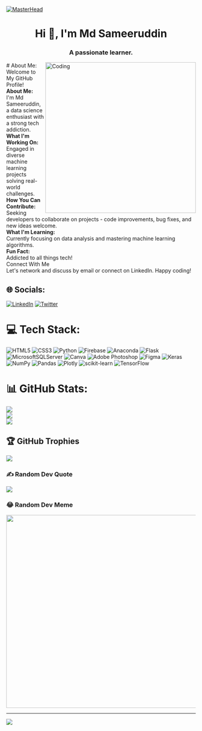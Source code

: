 [![MasterHead](https://i.gifer.com/758b.gif)](https://rishavchanda.io)
 <h1 align="center">Hi 👋, I'm Md Sameeruddin</h1>
<h3 align="center">A passionate learner.</h3>
<img align="right" alt="Coding" width="400" src="https://miro.medium.com/max/1360/1*IRGHmiGsa16stedQvIaZfw.gif">	
# About Me:
Welcome to My GitHub Profile!<br><b>About Me:</b><br>I'm Md Sameeruddin, a data science enthusiast with a strong tech addiction.<br><b>What I'm Working On:</b><br>Engaged in diverse machine learning projects solving real-world challenges.<br><b>How You Can Contribute:</b><br>Seeking developers to collaborate on projects - code improvements, bug fixes, and new ideas welcome.<br><b>What I'm Learning:</b><br>Currently focusing on data analysis and mastering machine learning algorithms.<br><b>Fun Fact:</b><br>Addicted to all things tech!<br>Connect With Me<br>Let's network and discuss by email or connect on LinkedIn. Happy coding!


## 🌐 Socials:
[![LinkedIn](https://img.shields.io/badge/LinkedIn-%230077B5.svg?logo=linkedin&logoColor=white)](https://linkedin.com/in/https://www.linkedin.com/in/sameeruddinmd/) [![Twitter](https://img.shields.io/badge/Twitter-%231DA1F2.svg?logo=Twitter&logoColor=white)](https://twitter.com/https://twitter.com/sameeruddinmd8) 

# 💻 Tech Stack:
![HTML5](https://img.shields.io/badge/html5-%23E34F26.svg?style=for-the-badge&logo=html5&logoColor=white) ![CSS3](https://img.shields.io/badge/css3-%231572B6.svg?style=for-the-badge&logo=css3&logoColor=white) ![Python](https://img.shields.io/badge/python-3670A0?style=for-the-badge&logo=python&logoColor=ffdd54) ![Firebase](https://img.shields.io/badge/firebase-%23039BE5.svg?style=for-the-badge&logo=firebase) ![Anaconda](https://img.shields.io/badge/Anaconda-%2344A833.svg?style=for-the-badge&logo=anaconda&logoColor=white) ![Flask](https://img.shields.io/badge/flask-%23000.svg?style=for-the-badge&logo=flask&logoColor=white) ![MicrosoftSQLServer](https://img.shields.io/badge/Microsoft%20SQL%20Sever-CC2927?style=for-the-badge&logo=microsoft%20sql%20server&logoColor=white) ![Canva](https://img.shields.io/badge/Canva-%2300C4CC.svg?style=for-the-badge&logo=Canva&logoColor=white) ![Adobe Photoshop](https://img.shields.io/badge/adobephotoshop-%2331A8FF.svg?style=for-the-badge&logo=adobephotoshop&logoColor=white) 	![Figma](https://img.shields.io/badge/figma-%23F24E1E.svg?style=for-the-badge&logo=figma&logoColor=white) ![Keras](https://img.shields.io/badge/Keras-%23D00000.svg?style=for-the-badge&logo=Keras&logoColor=white) ![NumPy](https://img.shields.io/badge/numpy-%23013243.svg?style=for-the-badge&logo=numpy&logoColor=white) ![Pandas](https://img.shields.io/badge/pandas-%23150458.svg?style=for-the-badge&logo=pandas&logoColor=white) ![Plotly](https://img.shields.io/badge/Plotly-%233F4F75.svg?style=for-the-badge&logo=plotly&logoColor=white) ![scikit-learn](https://img.shields.io/badge/scikit--learn-%23F7931E.svg?style=for-the-badge&logo=scikit-learn&logoColor=white) ![TensorFlow](https://img.shields.io/badge/TensorFlow-%23FF6F00.svg?style=for-the-badge&logo=TensorFlow&logoColor=white)
# 📊 GitHub Stats:
![](https://github-readme-stats.vercel.app/api?username=Sameeruddin8&theme=dark&hide_border=false&include_all_commits=false&count_private=false)<br/>
![](https://github-readme-streak-stats.herokuapp.com/?user=Sameeruddin8&theme=dark&hide_border=false)<br/>
![](https://github-readme-stats.vercel.app/api/top-langs/?username=Sameeruddin8&theme=dark&hide_border=false&include_all_commits=false&count_private=false&layout=compact)

## 🏆 GitHub Trophies
![](https://github-profile-trophy.vercel.app/?username=Sameeruddin8&theme=nord&no-frame=false&no-bg=true&margin-w=4)

### ✍️ Random Dev Quote
![](https://quotes-github-readme.vercel.app/api?type=horizontal&theme=gruvbox)

### 😂 Random Dev Meme
<img src="https://rm.up.railway.app/" width="512px"/>

---
[![](https://visitcount.itsvg.in/api?id=Sameeruddin8&icon=8&color=11)](https://visitcount.itsvg.in)

<!-- Proudly created with GPRM ( https://gprm.itsvg.in ) -->
